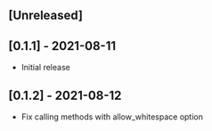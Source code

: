 ## [Unreleased]

## [0.1.1] - 2021-08-11

- Initial release

## [0.1.2] - 2021-08-12

- Fix calling methods with allow_whitespace option
